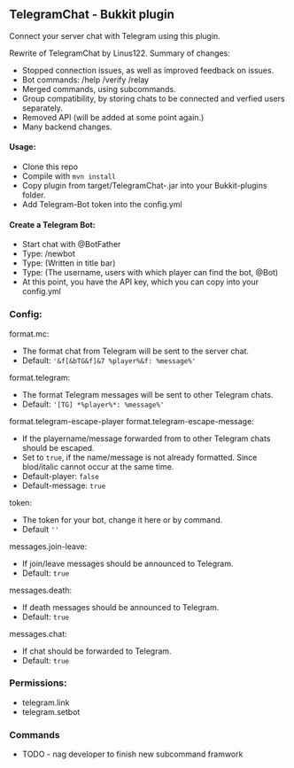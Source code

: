 ## TelegramChat - Bukkit plugin
Connect your server chat with Telegram using this plugin.

Rewrite of TelegramChat by Linus122. Summary of changes:
- Stopped connection issues, as well as improved feedback on issues.
- Bot commands: /help /verify /relay
- Merged commands, using subcommands.
- Group compatibility, by storing chats to be connected and verfied users separately.
- Removed API (will be added at some point again.)
- Many backend changes.

#### Usage:
- Clone this repo
- Compile with `mvn install`
- Copy plugin from target/TelegramChat-<version>.jar into your Bukkit-plugins folder.
- Add Telegram-Bot token into the config.yml

#### Create a Telegram Bot:
- Start chat with @BotFather
- Type: /newbot
- Type: <Name> (Written in title bar)
- Type: <Username> (The username, users with which player can find the bot, @<YourServer>Bot)
- At this point, you have the API key, which you can copy into your config.yml

### Config:
format.mc: 
- The format chat from Telegram will be sent to the server chat. 
- Default: `'&f[&bTG&f]&7 %player%&f: %message%'`

format.telegram:
- The format Telegram messages will be sent to other Telegram chats.
- Default: `'[TG] *%player%*: %message%'`

format.telegram-escape-player format.telegram-escape-message:
- If the playername/message forwarded from to other Telegram chats should be escaped.
- Set to `true`, if the name/message is not already formatted. Since blod/italic cannot occur at the same time.
- Default-player: `false`
- Default-message: `true`

token:
- The token for your bot, change it here or by command.
- Default `''`

messages.join-leave:
- If join/leave messages should be announced to Telegram.
- Default: `true`

messages.death:
- If death messages should be announced to Telegram.
- Default: `true`

messages.chat:
- If chat should be forwarded to Telegram.
- Default: `true`

### Permissions:
- telegram.link
- telegram.setbot

### Commands
- TODO - nag developer to finish new subcommand framwork